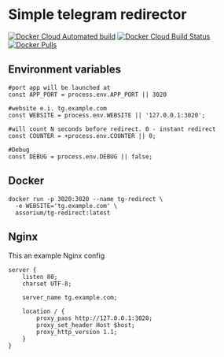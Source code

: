 # Simple telegram redirector

[![Docker Cloud Automated build](https://img.shields.io/docker/cloud/automated/assorium/tg-redirect?style=for-the-badge "Docker Cloud Automated build")](https://hub.docker.com/r/assorium/tg-redirect "Docker Cloud Automated build")
[![Docker Cloud Build Status](https://img.shields.io/docker/cloud/build/assorium/tg-redirect?style=for-the-badge "Docker Cloud Build Status")](https://hub.docker.com/r/assorium/tg-redirect "Docker Cloud Build Status")
[![Docker Pulls](https://img.shields.io/docker/pulls/assorium/tg-redirect?style=for-the-badge "Docker Pulls")](https://hub.docker.com/r/assorium/tg-redirect "Docker Pulls")  <br/>

## Environment variables
    #port app will be launched at
    const APP_PORT = process.env.APP_PORT || 3020

    #website e.i. tg.example.com
    const WEBSITE = process.env.WEBSITE || '127.0.0.1:3020';

    #will count N seconds before redirect. 0 - instant redirect
    const COUNTER = +process.env.COUNTER || 0;

    #Debug
    const DEBUG = process.env.DEBUG || false;
    
## Docker
```
docker run -p 3020:3020 --name tg-redirect \
  -e WEBSITE='tg.example.com' \
  assorium/tg-redirect:latest
```

## Nginx
This an example Nginx config

```
server {
    listen 80;
    charset UTF-8;
        
    server_name tg.example.com;
    
    location / {
        proxy_pass http://127.0.0.1:3020;
        proxy_set_header Host $host;
        proxy_http_version 1.1;
    }
}
```